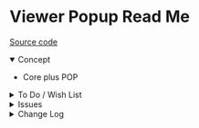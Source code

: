 # Viewer Popup Read Me

[Source code]( https://github.com/ladybug-tools/spider-gbxml-tools/tree/master/spider-gbxml-viewer/v-0-17-00 )

<details open >

<summary>Concept</summary>

* Core plus POP


</details>

<details>

<summary>To Do / Wish List</summary>


</details>

<details>

<summary>Issues</summary>


</details>

<details>

<summary>Change Log</summary>

## DDDDD

* F - First commit

</details>